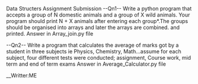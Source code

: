 Data Structers Assignment Submission
--Qn1--
Write a python program that accepts a group of N domestic animals and a group of X wild animals. Your program should print N + X animals after entering each group*.The groups should be organised into arrays and later the arrays are combined. and printed. Answer in Array_join.py file

--Qn2--
Write a program that calculates the average of marks got by a student in three subjects ie Physics, Chemistry, Math...assume for each subject, four different tests were conducted; assignment, Course work, mid term and end of term exams Answer in Average_Calculator.py file

__Writter:ME
